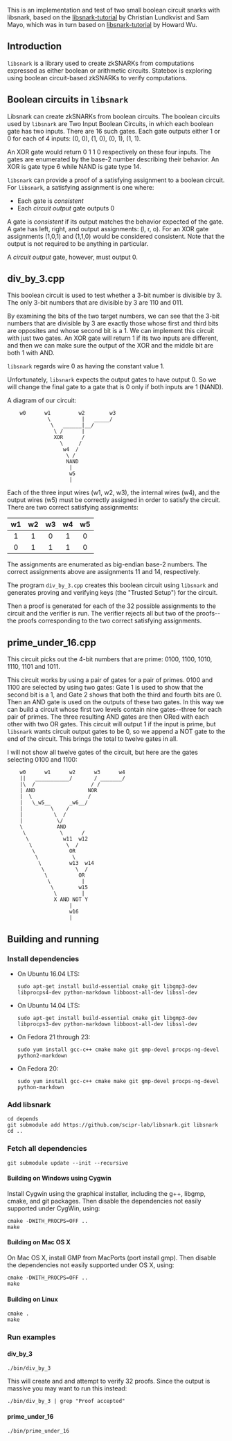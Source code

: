 This is an implementation and test of two small boolean circuit snarks with libsnark, based on the [libsnark-tutorial](https://github.com/christianlundkvist/libsnark-tutorial) by Christian Lundkvist and Sam Mayo, which was in turn based on [libsnark-tutorial](https://github.com/howardwu/libsnark-tutorial) by Howard Wu.

## Introduction

`libsnark` is a library used to create zkSNARKs from computations expressed as either boolean or arithmetic circuits. Statebox is exploring using boolean circuit-based zkSNARKs to verify computations. 

## Boolean circuits in `libsnark`

Libsnark can create zkSNARKs from boolean circuits. The boolean circuits used by `libsnark` are Two Input Boolean Circuits, in which each boolean gate has two inputs. There are 16 such gates. Each gate outputs either 1 or 0 for each of 4 inputs: (0, 0), (1, 0), (0, 1), (1, 1).

An XOR gate would return 0 1 1 0 respectively on these four inputs. The gates are enumerated by the base-2 number describing their behavior. An XOR is gate type 6 while NAND is gate type 14.

`libsnark` can provide a proof of a satisfying assignment to a boolean circuit. For `libsnark`, a satisfying assignment is one where:

- Each gate is *consistent*
- Each *circuit output* gate outputs 0

A gate is *consistent* if its output matches the behavior expected of the gate. A gate has left, right, and output assignments: (l, r, o). For an XOR gate assignments (1,0,1) and (1,1,0) would be considered consistent. Note that the output is not required to be anything in particular.

A *circuit output* gate, however, must output 0.


## div_by_3.cpp

This boolean circuit is used to test whether a 3-bit number is divisible by 3. The only 3-bit numbers that are divisible by 3 are 110 and 011.

By examining the bits of the two target numbers, we can see that the 3-bit numbers that are divisible by 3 are exactly those whose first and third bits are opposites and whose second bit is a 1. We can implement this circuit with just two gates. An XOR gate will return 1 if its two inputs are different, and then we can make sure the output of the XOR and the middle bit are both 1 with AND.

`libsnark` regards wire 0 as having the constant value 1.

Unfortunately, `libsnark` expects the output gates to have output 0. So we will change the final gate to a gate that is 0 only if both inputs are 1 (NAND).

A diagram of our circuit:

```
    w0      w1         w2        w3
             \          |   _____/
              \   ______|__/
               \ /      |
               XOR      /
                 \     /
                  w4  /
                   \ /
                   NAND
                    |
                    w5
                    |
```

Each of the three input wires (w1, w2, w3), the internal wires (w4), and the output wires (w5) must be correctly assigned in order to satisfy the circuit. There are two correct satisfying assignments:

|  w1 |  w2 |  w3 |  w4 |  w5 |
|:---:|:---:|:---:|:---:|:---:|
|   1 |   1 |   0 |  1  |   0 |
|   0 |   1 |   1 |  1  |   0 |

The assignments are enumerated as big-endian base-2 numbers. The correct assignments above are assignments 11 and 14, respectively.

The program `div_by_3.cpp` creates this boolean circuit using `libsnark` and generates proving and verifying keys (the "Trusted Setup") for the circuit.

Then a proof is generated for each of the 32 possible assignments to the circuit and the verifier is run. The verifier rejects all but two of the proofs--the proofs corresponding to the two correct satisfying assignments.

## prime_under_16.cpp

This circuit picks out the 4-bit numbers that are prime: 0100, 1100, 1010, 1110, 1101 and 1011.

This circuit works by using a pair of gates for a pair of primes. 0100 and 1100 are selected by using two gates: Gate 1 is used to show that the second bit is a 1, and Gate 2 shows that both the third and fourth bits are 0. Then an AND gate is used on the outputs of these two gates. In this way we can build a circuit whose first two levels contain nine gates--three for each pair of primes. The three resulting AND gates are then ORed with each other with two OR gates. This circuit will output 1 if the input is prime, but `libsnark` wants circuit output gates to be 0, so we append a NOT gate to the end of the circuit. This brings the total to twelve gates in all.

I will not show all twelve gates of the circuit, but here are the gates selecting 0100 and 1100:

```
    w0      w1      w2      w3      w4
    ||   ___________/       / _______/
    |\  /                  / /
    | AND                 NOR
    |  \                  /
    |   \_w5__      _w6__/
    |         \    /
    |          \  /
    |           \/
    \           AND
     \           \      /
      \           w11  w12
       \           \  /
        \           OR
         \           \
          \         w13  w14
           \          \  /
            \          OR
             \          |
              \        w15
               \        |
               X AND NOT Y
                    |
                    w16
                    |
```

## Building and running

### Install dependencies

- On Ubuntu 16.04 LTS:
  ```
  sudo apt-get install build-essential cmake git libgmp3-dev libprocps4-dev python-markdown libboost-all-dev libssl-dev
  ```

- On Ubuntu 14.04 LTS:

  ```
  sudo apt-get install build-essential cmake git libgmp3-dev libprocps3-dev python-markdown libboost-all-dev libssl-dev
  ```

- On Fedora 21 through 23:

  ```
  sudo yum install gcc-c++ cmake make git gmp-devel procps-ng-devel python2-markdown
  ```

- On Fedora 20:

  ```
  sudo yum install gcc-c++ cmake make git gmp-devel procps-ng-devel python-markdown
  ```

### Add libsnark 

```
cd depends
git submodule add https://github.com/scipr-lab/libsnark.git libsnark
cd ..
```

### Fetch all dependencies

```
git submodule update --init --recursive
```

#### Building on Windows using Cygwin

Install Cygwin using the graphical installer, including the g++, libgmp, cmake, and git packages. Then disable the dependencies not easily supported under CygWin, using:

```
cmake -DWITH_PROCPS=OFF ..
make
```

#### Building on Mac OS X

On Mac OS X, install GMP from MacPorts (port install gmp). Then disable the dependencies not easily supported under OS X, using:

```
cmake -DWITH_PROCPS=OFF ..
make
```

#### Building on Linux

```
cmake .
make
```

### Run examples

#### div_by_3

```
./bin/div_by_3
```

This will create and and attempt to verify 32 proofs. Since the output is massive you may want to run this instead:

```
./bin/div_by_3 | grep "Proof accepted"
```

#### prime_under_16

```
./bin/prime_under_16
```
